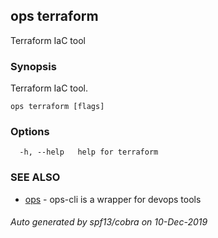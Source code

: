 ## ops terraform

Terraform IaC tool

### Synopsis

Terraform IaC tool.

```
ops terraform [flags]
```

### Options

```
  -h, --help   help for terraform
```

### SEE ALSO

* [ops](ops.md)	 - ops-cli is a wrapper for devops tools

###### Auto generated by spf13/cobra on 10-Dec-2019
